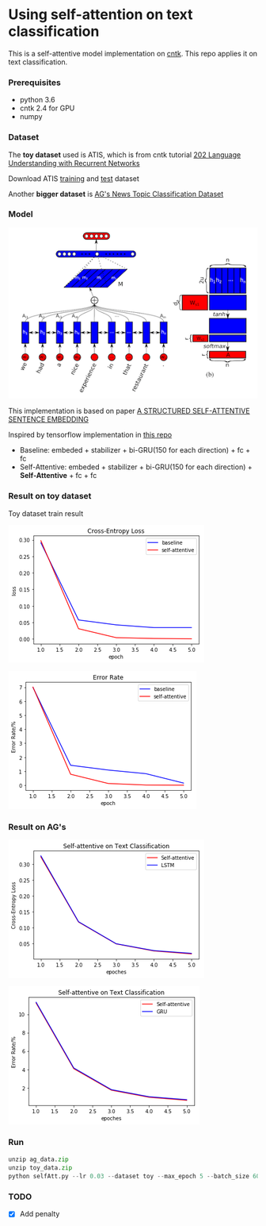 # Using self-attention on text classification

This is a self-attentive model implementation on [cntk](https://github.com/Microsoft/CNTK). This repo applies it on text classification.

### Prerequisites

- python 3.6
- cntk 2.4 for GPU
- numpy

### Dataset

The **toy dataset** used is ATIS, which is from cntk tutorial [202 Language Understanding with Recurrent Networks](https://cntk.ai/pythondocs/CNTK_202_Language_Understanding.html)

Download ATIS [training](https://github.com/Microsoft/CNTK/blob/release/2.5/Tutorials/SLUHandsOn/atis.train.ctf) and [test](https://github.com/Microsoft/CNTK/blob/release/2.5/Tutorials/SLUHandsOn/atis.test.ctf) dataset

Another **bigger dataset** is [AG's News Topic Classification Dataset](https://github.com/mhjabreel/CharCNN/tree/master/data/ag_news_csv)



### Model

![Self-attentive-model](images/self-attentive-model.png)

This implementation is based on paper [A STRUCTURED SELF-ATTENTIVE SENTENCE EMBEDDING](https://arxiv.org/abs/1703.03130)

Inspired by tensorflow implementation in [this repo](https://github.com/flrngel/Self-Attentive-tensorflow)

- Baseline: embeded + stabilizer + bi-GRU(150 for each direction) + fc + fc
- Self-Attentive:  embeded + stabilizer + bi-GRU(150 for each direction) + **Self-Attentive** + fc + fc



### Result on toy dataset

Toy dataset train result

![Loss](images/gru_loss_toy.png)

![Error Rate](images/gru_error_toy.png)



### Result on AG's 

![loss](images/gru_loss_ag.png)

![Error Rate](images/gru_error_ag.png)

### Run

```python
unzip ag_data.zip
unzip toy_data.zip
python selfAtt.py --lr 0.03 --dataset toy --max_epoch 5 --batch_size 60 --self_attention
```



### TODO

- [x] Add penalty


